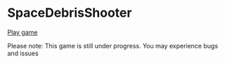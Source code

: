 # SpaceDebrisShooter

[Play game](https://vivekvvarshney.github.io/SpaceDebrisShooter/index.html)

Please note: This game is still under progress. You may experience bugs and issues
